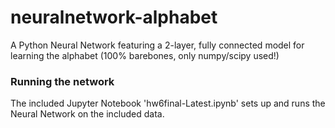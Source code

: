 # neuralnetwork-alphabet
A Python Neural Network featuring a 2-layer, fully connected model for learning the alphabet (100% barebones, only numpy/scipy used!)

### Running the network

 The included Jupyter Notebook 'hw6final-Latest.ipynb' sets up and runs the Neural Network on the included data.
